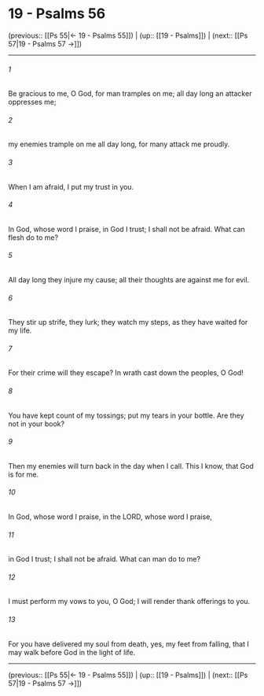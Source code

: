 # 19 - Psalms 56

(previous:: [[Ps 55|← 19 - Psalms 55]]) | (up:: [[19 - Psalms]]) | (next:: [[Ps 57|19 - Psalms 57 →]])

***


###### 1 
Be gracious to me, O God, for man tramples on me; all day long an attacker oppresses me; 

###### 2 
my enemies trample on me all day long, for many attack me proudly. 

###### 3 
When I am afraid, I put my trust in you. 

###### 4 
In God, whose word I praise, in God I trust; I shall not be afraid. What can flesh do to me? 

###### 5 
All day long they injure my cause; all their thoughts are against me for evil. 

###### 6 
They stir up strife, they lurk; they watch my steps, as they have waited for my life. 

###### 7 
For their crime will they escape? In wrath cast down the peoples, O God! 

###### 8 
You have kept count of my tossings; put my tears in your bottle. Are they not in your book? 

###### 9 
Then my enemies will turn back in the day when I call. This I know, that God is for me. 

###### 10 
In God, whose word I praise, in the LORD, whose word I praise, 

###### 11 
in God I trust; I shall not be afraid. What can man do to me? 

###### 12 
I must perform my vows to you, O God; I will render thank offerings to you. 

###### 13 
For you have delivered my soul from death, yes, my feet from falling, that I may walk before God in the light of life.

***

(previous:: [[Ps 55|← 19 - Psalms 55]]) | (up:: [[19 - Psalms]]) | (next:: [[Ps 57|19 - Psalms 57 →]])
